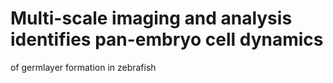 # Multi-scale imaging and analysis identifies pan-embryo cell dynamics
of germlayer formation in zebrafish